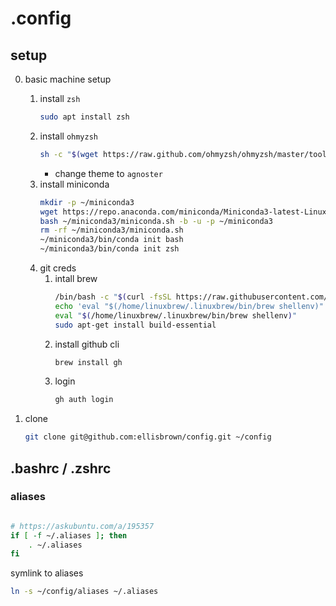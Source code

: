 # .config

## setup
0. basic machine setup
    1. install `zsh`
        ```bash
        sudo apt install zsh
        ```
    2. install `ohmyzsh` 
        ```bash
        sh -c "$(wget https://raw.github.com/ohmyzsh/ohmyzsh/master/tools/install.sh -O -)"
        ```
        - change theme to `agnoster`
    3. install miniconda
        ```bash
        mkdir -p ~/miniconda3
        wget https://repo.anaconda.com/miniconda/Miniconda3-latest-Linux-x86_64.sh -O ~/miniconda3/miniconda.sh
        bash ~/miniconda3/miniconda.sh -b -u -p ~/miniconda3
        rm -rf ~/miniconda3/miniconda.sh
        ~/miniconda3/bin/conda init bash
        ~/miniconda3/bin/conda init zsh
        ```
    4. git creds
        1. intall brew
            ```bash
            /bin/bash -c "$(curl -fsSL https://raw.githubusercontent.com/Homebrew/install/master/install.sh)"
            echo 'eval "$(/home/linuxbrew/.linuxbrew/bin/brew shellenv)"' >> /home/ebrown/.zprofile
            eval "$(/home/linuxbrew/.linuxbrew/bin/brew shellenv)"
            sudo apt-get install build-essential
            ```
        2. install github cli
            ```bash
            brew install gh
            ```
        3. login
            ```bash
            gh auth login
            ```

1. clone
    ```bash
    git clone git@github.com:ellisbrown/config.git ~/config
    ```


## .bashrc / .zshrc

### aliases
```bash

# https://askubuntu.com/a/195357
if [ -f ~/.aliases ]; then
    . ~/.aliases
fi

```

symlink to aliases
```bash
ln -s ~/config/aliases ~/.aliases
```


